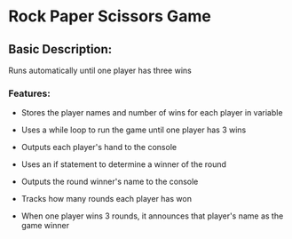 <h1>Rock Paper Scissors Game</h1>

<h2>Basic Description:</h2>

Runs automatically until one player has three wins

<h3>Features:</h3>

* Stores the player names and number of wins for each player in variable

* Uses a while loop to run the game until one player has 3 wins

* Outputs each player's hand to the console

* Uses an if statement to determine a winner of the round

* Outputs the round winner's name to the console

* Tracks how many rounds each player has won

* When one player wins 3 rounds, it announces that player's name as the game winner